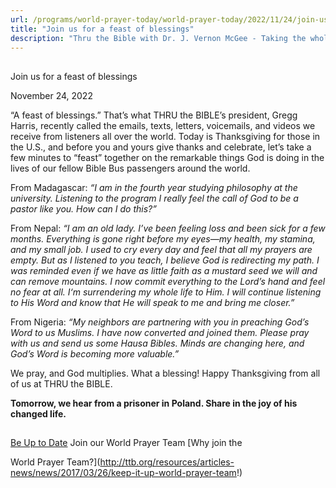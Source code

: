```yaml
---
url: /programs/world-prayer-today/world-prayer-today/2022/11/24/join-us-for-a-feast-of-blessings
title: "Join us for a feast of blessings"
description: "Thru the Bible with Dr. J. Vernon McGee - Taking the whole Word to the whole world"
---
```







## 
 Join us for a feast of blessings


November 24, 2022




“A feast of blessings.” That’s what THRU the BIBLE’s president, Gregg Harris, recently called the emails, texts, letters, voicemails, and videos we receive from listeners all over the world. Today is Thanksgiving for those in the U.S., and before you and yours give thanks and celebrate, let’s take a few minutes to “feast” together on the remarkable things God is doing in the lives of our fellow Bible Bus passengers around the world. 

 From Madagascar: *“I am in the fourth year studying philosophy at the university. Listening to the program I really feel the call of God to be a pastor like you. How can I do this?”* 

 From Nepal: *“I am an old lady. I’ve been feeling loss and been sick for a few months. Everything is gone right before my eyes—my health, my stamina, and my small job. I used to cry every day and feel that all my prayers are empty. But as I listened to you teach, I believe God is redirecting my path. I was reminded even if we have as little faith as a mustard seed we will and can remove mountains. I now commit everything to the Lord’s hand and feel no fear at all. I‘m surrendering my whole life to Him. I will continue listening to His Word and know that He will speak to me and bring me closer.”* 

 From Nigeria: *“My neighbors are partnering with you in preaching God’s Word to us Muslims. I have now converted and joined them. Please pray with us and send us some Hausa Bibles. Minds are changing here, and God’s Word is becoming more valuable.”*

 We pray, and God multiplies. What a blessing! Happy Thanksgiving from all of us at THRU the BIBLE. 

 **Tomorrow, we hear from a prisoner in Poland. Share in the joy of his changed life.**







## 




[Be Up to Date](http://feeds.feedburner.com/WorldPrayerToday "World Prayer Today RSS Feed")
Join our World Prayer Team
[Why join the  

World Prayer Team?](http://ttb.org/resources/articles-news/news/2017/03/26/keep-it-up-world-prayer-team!)




